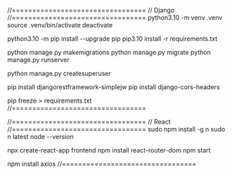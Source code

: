  //=================================
 // Django
 //=================================
 python3.10 -m venv .venv
 source .venv/bin/activate
 deactivate

 python3.10 -m pip install --upgrade pip
 pip3.10 install -r requirements.txt
 

 python manage.py makemigrations
 python manage.py migrate
 python manage.py runserver

 python manage.py createsuperuser

 pip install djangorestframework-simplejw
 pip install django-cors-headers
 
 pip freeze > requirements.txt
 //=================================


 
 //=================================
 // React
 //=================================
 sudo npm install -g n
 sudo n latest
 node --version

 npx create-react-app frontend
 npm install react-router-dom
 npm start

 npm install axios
 //=================================

